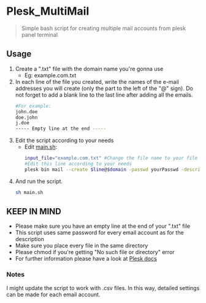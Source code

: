 # Plesk_MultiMail
>Simple bash script for creating multiple mail accounts from plesk panel terminal

## Usage
1. Create a ".txt" file with the domain name you're gonna use
    - Eg: example.com.txt
2. In each line of the file you created, write the names of the e-mail addresses you will create (only the part to the left of the "@" sign). Do not forget to add a blank line to the last line after adding all the emails.
    ```bash
    #For example:
    john.doe
    doe.john
    j.doe
    ----- Empty line at the end -----
    ```
3. Edit the script according to your needs
    - Edit [main.sh](/main.sh): 
        ```bash
        input_file="example.com.txt" #Change the file name to your file name
        #Edit this line according to your needs
        plesk bin mail --create $line@$domain -passwd yourPasswd -descripton yourDesc -cp-access false -mailbox true -mbox_quota 4G
        ```
4. And run the script.
    ```bash
    sh main.sh
    ```
## KEEP IN MIND
- Please make sure you have an empty line at the end of your ".txt" file
- This script uses same password for every email account as for the description
- Make sure you place every file in the same directory
- Please chmod if you're getting "No such file or directory" error
- For further information please have a look at [Plesk docs](https://docs.plesk.com/en-US/obsidian/cli-linux/using-command-line-utilities/mail-mail-accounts.39181/)

### Notes
I might update the script to work with .csv files. In this way, detailed settings can be made for each email account.